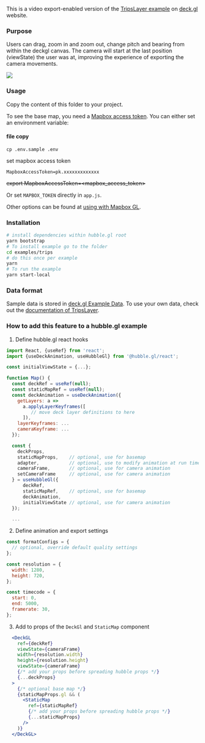 This is a video export-enabled version of the [TripsLayer example](https://deck.gl/examples/trips-layer/)
on [deck.gl](http://deck.gl) website.

### Purpose

Users can drag, zoom in and zoom out, change pitch and bearing from within the deckgl canvas. The camera will start at the last position (viewState) the user was at, improving the experience of exporting the camera movements.

![](https://user-images.githubusercontent.com/26909101/92542712-25c01d00-f20f-11ea-9aee-1bc2806685dc.gif)

### Usage

Copy the content of this folder to your project.

To see the base map, you need a [Mapbox access token](https://docs.mapbox.com/help/how-mapbox-works/access-tokens/). You can either set an environment variable:

#### file copy

```
cp .env.sample .env
```

set mapbox access token

```
MapboxAccessToken=pk.xxxxxxxxxxxxx
```

~~export MapboxAccessToken=<mapbox_access_token>~~

Or set `MAPBOX_TOKEN` directly in `app.js`.

Other options can be found at [using with Mapbox GL](https://deck.gl/docs/get-started/using-with-map).

### Installation

```bash
# install dependencies within hubble.gl root
yarn bootstrap
# To install example go to the folder
cd examples/trips
# do this once per example
yarn
# To run the example
yarn start-local
```

### Data format

Sample data is stored in [deck.gl Example Data](https://github.com/visgl/deck.gl-data/tree/master/examples/trips). To use your own data, check out
the [documentation of TripsLayer](https://deck.gl/docs/api-reference/geo-layers/trips-layer).

### How to add this feature to a hubble.gl example

1. Define hubble.gl react hooks

```jsx
import React, {useRef} from 'react';
import {useDeckAnimation, useHubbleGl} from '@hubble.gl/react';

const initialViewState = {...};

function Map() {
  const deckRef = useRef(null);
  const staticMapRef = useRef(null);
  const deckAnimation = useDeckAnimation({
    getLayers: a =>
      a.applyLayerKeyframes([
         // move deck layer definitions to here
      ]),
    layerKeyframes: ...
    cameraKeyframe: ...
  });

  const {
    deckProps,
    staticMapProps,    // optional, use for basemap
    adapter,           // optional, use to modify animation at run time
    cameraFrame,       // optional, use for camera animation
    setCameraFrame     // optional, use for camera animation
  } = useHubbleGl({
      deckRef,
      staticMapRef,    // optional, use for basemap
      deckAnimation,
      initialViewState // optional, use for camera animation
  });

  ...
```

2. Define animation and export settings

```js
const formatConfigs = {
  // optional, override default quality settings
};

const resolution = {
  width: 1280,
  height: 720,
};

const timecode = {
  start: 0,
  end: 5000,
  framerate: 30,
};
```

3. Add to props of the `DeckGl` and `StaticMap` component

```jsx
  <DeckGL
    ref={deckRef}
    viewState={cameraFrame}
    width={resolution.width}
    height={resolution.height}
    viewState={cameraFrame}
    {/* add your props before spreading hubble props */}
    {...deckProps}
  >
    {/* optional base map */}
    {staticMapProps.gl && (
      <StaticMap
        ref={staticMapRef}
        {/* add your props before spreading hubble props */}
        {...staticMapProps}
      />
    )}
  </DeckGL>
```
